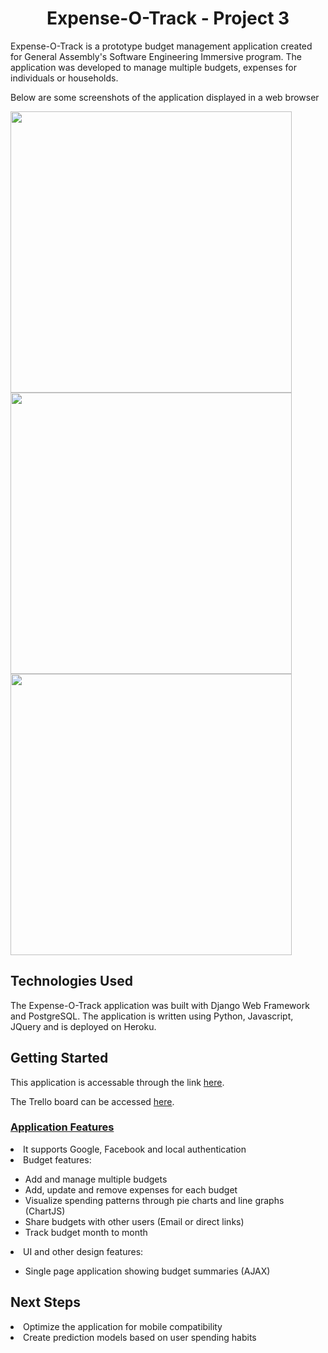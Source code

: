 <h1 align="center"><b>Expense-O-Track - Project 3</b></h1>
Expense-O-Track is a prototype budget management application created for General Assembly's Software Engineering Immersive program. The application was developed to manage multiple budgets, expenses for individuals or households. 
<p>Below are some screenshots of the application displayed in a web browser</p>

<img src="https://i.imgur.com/awk9Zzm.png" style="width: 450px; height: auto;">
<img src="https://i.imgur.com/5sStPqD.png" style="width: 450px; height: auto;">
<img src="https://i.imgur.com/4TVr30b.png" style="width: 450px; height: auto;">
<p>
<h2><b>Technologies Used</b></h2>
The Expense-O-Track application was built with Django Web Framework and PostgreSQL. The application is written using Python, Javascript, JQuery and is deployed on Heroku.

<p>
<h2><b>Getting Started</b></h2>
This application is accessable through the link
<a href="https://expense-o-track.herokuapp.com/">here</a>.

The Trello board can be accessed <a href="https://trello.com/b/PzjYRlt0/project-3">here</a>.

<h3><u>Application Features</u></h3>
<li>It supports Google, Facebook and local authentication</li>
<li>Budget features: </li>
<ul>
    <li>Add and manage multiple budgets </li>
    <li>Add, update and remove expenses for each budget</li>
    <li>Visualize spending patterns through pie charts and line graphs (ChartJS)</li>
    <li>Share budgets with other users (Email or direct links)</li>
    <li>Track budget month to month</li>
</ul>
<li>UI and other design features: </li>
<ul>
    <li>Single page application showing budget summaries (AJAX)</li>
</ul>
<p>
<h2><b>Next Steps</b></h3>
<li>Optimize the application for mobile compatibility</li>
<li>Create prediction models based on user spending habits</li>
